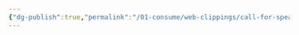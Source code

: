 ```yaml
---
{"dg-publish":true,"permalink":"/01-consume/web-clippings/call-for-speakers/","title":"Call for Speakers -","tags":["clippings"]}
---
```


